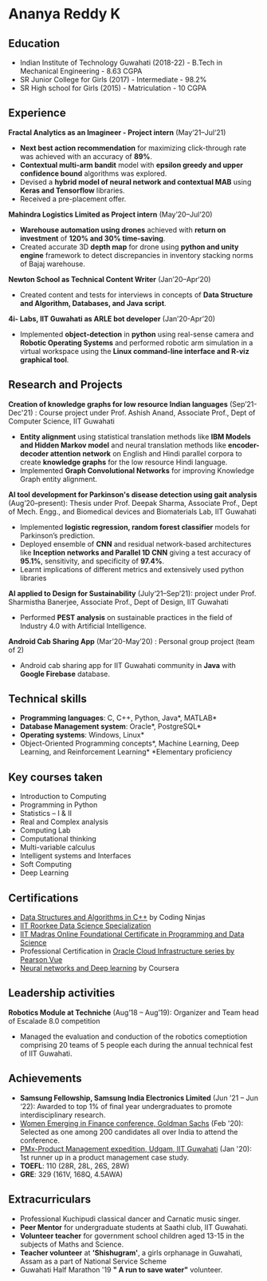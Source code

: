 # Ananya Reddy K

## Education
- Indian Institute of Technology Guwahati (2018-22) - B.Tech in Mechanical Engineering - 8.63 CGPA 
- SR Junior College for Girls (2017) - Intermediate - 98.2%
- SR High school for Girls (2015) - Matriculation - 10 CGPA

## Experience
**Fractal Analytics as an Imagineer - Project intern** (May‘21–Jul‘21)
- **Next best action recommendation** for maximizing click-through rate was achieved with an accuracy of **89%**.
- **Contextual multi-arm bandit** model with **epsilon greedy and upper confidence bound** algorithms was explored.
- Devised a **hybrid model of neural network and contextual MAB** using **Keras and Tensorflow** libraries.
- Received a pre-placement offer.

**Mahindra Logistics Limited as	Project intern** (May’20–Jul‘20)
- **Warehouse automation using drones** achieved with **return on investment** of **120% and 30% time-saving**.
- Created accurate 3D **depth map** for drone using **python and unity engine** framework to detect discrepancies in inventory stacking norms of Bajaj warehouse. 
	
**Newton School as Technical Content Writer** (Jan’20–Apr‘20)  										
- Created content and tests for interviews in concepts of **Data Structure and Algorithm, Databases, and Java script**.

**4i- Labs, IIT Guwahati as ARLE bot developer** (Jan’20-Apr’20)						
- Implemented **object-detection** in **python** using real-sense camera and **Robotic Operating Systems** and performed robotic arm simulation in a virtual workspace using the **Linux command-line interface and R-viz graphical tool**.

## Research and Projects
**Creation of knowledge graphs for low resource Indian languages** (Sep’21-Dec'21) : 
Course project under Prof. Ashish Anand, Associate Prof., Dept of Computer Science, IIT Guwahati 
- **Entity alignment** using statistical translation methods like **IBM Models and Hidden Markov model** and neural translation methods like **encoder-decoder attention network** on English and Hindi parallel corpora to create **knowledge graphs** for the low resource Hindi language.                       
- Implemented **Graph Convolutional Networks** for improving Knowledge Graph entity alignment.

**AI tool development for Parkinson's disease detection using gait analysis** (Aug’20–present): 
Thesis under Prof. Deepak Sharma, Associate Prof., Dept of Mech. Engg., and Biomedical devices and Biomaterials Lab, IIT Guwahati
- Implemented **logistic regression, random forest classifier** models for Parkinson’s prediction. 
- Deployed ensemble of **CNN** and residual network-based architectures like **Inception networks and Parallel 1D CNN** giving a test accuracy of **95.1%**, sensitivity, and specificity of **97.4%**.
- Learnt implications of different metrics and extensively used python libraries

**AI applied to Design for Sustainability** (July‘21–Sep’21): 
project under Prof. Sharmistha Banerjee, Associate Prof., Dept of Design, IIT Guwahati
- Performed **PEST analysis** on sustainable practices in the field of Industry 4.0 with Artificial Intelligence.

**Android Cab Sharing App** (Mar’20-May’20) :
Personal group project (team of 2)                                                                                                 
- Android cab sharing app for IIT Guwahati community in **Java** with **Google Firebase** database.

## Technical skills
- **Programming languages**: C, C++, Python, Java*, MATLAB*
- **Database Management system**: Oracle*, PostgreSQL*
- **Operating systems**: Windows, Linux*
- Object-Oriented Programming concepts*, Machine Learning, Deep Learning, and Reinforcement Learning* 
*Elementary proficiency

## Key courses taken
-	Introduction to Computing	
-	Programming in Python
-	Statistics – I & II	
-	Real and Complex analysis
-	Computing Lab	
-	Computational thinking
-	Multi-variable calculus	
-	Intelligent systems and Interfaces
-	Soft Computing	
-	Deep Learning


## Certifications
- [Data Structures and Algorithms in C++](https://drive.google.com/drive/folders/1hRqmYp3_1M2s_rORn2gfy075tSuk9-cR?usp=sharing) by Coding Ninjas
- [IIT Roorkee Data Science Specialization](https://drive.google.com/drive/folders/1dRj76AWo4wVhXvK84sEAW8aZLMczdVch?usp=sharing)
- [IIT Madras Online Foundational Certificate in Programming and Data Science](https://drive.google.com/file/d/1UpLS-lyNAuSBeWPVOWDYjXNeFlNhNF5M/view?usp=sharing)
- Professional Certification in [Oracle Cloud Infrastructure series by Pearson Vue](https://drive.google.com/drive/folders/1wJCSUPYCyVeGNxK5_DheY0URHxneOM5a?usp=sharing) 
- [Neural networks and Deep learning](https://drive.google.com/file/d/1ctPIvBXUCCv9J3BuPMYaTD4-O87al6V2/view?usp=sharing) by Coursera

## Leadership activities
**Robotics Module at Techniche** (Aug’18 – Aug’19): Organizer and Team head of Escalade 8.0 competition                                         
- Managed the evaluation and conduction of the robotics comeptiotion comprising 20 teams of 5 people each during the annual technical fest of IIT Guwahati.

## Achievements
- **Samsung Fellowship, Samsung India Electronics Limited** (Jun ’21 – Jun ‘22):  Awarded to top 1% of final year undergraduates to promote interdisciplinary research.
- [Women Emerging in Finance conference, Goldman Sachs](https://drive.google.com/drive/folders/1coM5_XLOf8PoGSvoU4cdbTvA5aF-ipym) (Feb '20): Selected as one among 200 candidates all over India to attend the conference.
- [PMx-Product Management expedition, Udgam, IIT Guwahati](https://drive.google.com/file/d/1IrD-eGIq9sNwOTNYZ4uwxzdtwFV5rYq4/view) (Jan '20): 1st runner up in a product management case study.
- **TOEFL**: 110 (28R, 28L, 26S, 28W) 
- **GRE**: 329 (161V, 168Q, 4.5AWA)

## Extracurriculars
- Professional Kuchipudi classical dancer and Carnatic music singer.
- **Peer Mentor** for undergraduate students at Saathi club, IIT Guwahati.
- **Volunteer teacher** for government school children aged 13-15 in the subjects of Maths and Science.
- **Teacher volunteer** at **'Shishugram'**, a girls orphanage in Guwahati, Assam as a part of National Service Scheme
- Guwahati Half Marathon '19 **" A run to save water"** volunteer.



